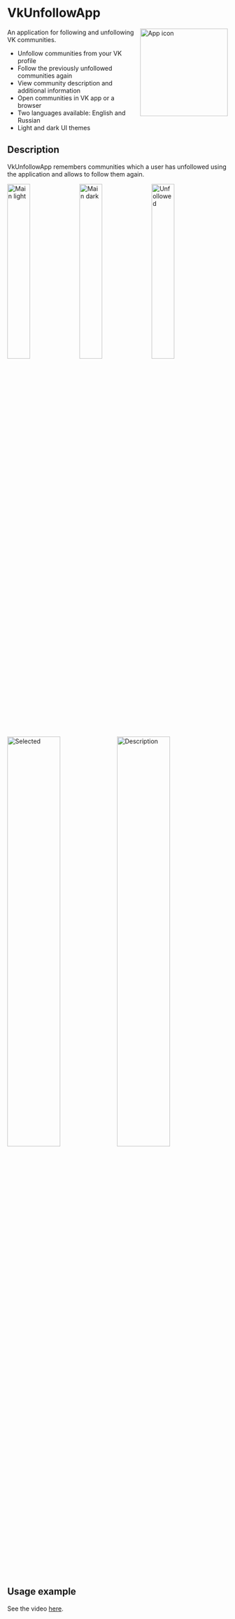# VkUnfollowApp

<img src="https://i.imgur.com/zgKwcOH.png" align="right" height="200"  alt="App icon"/>

An application for following and unfollowing VK communities.

- Unfollow communities from your VK profile
- Follow the previously unfollowed communities again
- View community description and additional information
- Open communities in VK app or a browser
- Two languages available: English and Russian
- Light and dark UI themes

## Description

VkUnfollowApp remembers communities which a user has unfollowed using the application and allows to follow them again.

<p>
    <img src="https://i.imgur.com/zaaHDQr.jpg" width="32%" alt="Main light"/>
    <img src="https://i.imgur.com/6Ejb2bO.jpg" width="32%" alt="Main dark"/>
    <img src="https://i.imgur.com/xt33hb8.jpg" width="32%" alt="Unfollowed"/>
</p>

<p>
    <img src="https://i.imgur.com/Say7YAh.jpg" width="49%" alt="Selected"/>
    <img src="https://i.imgur.com/BcH4vWS.jpg" width="49%" alt="Description"/>
</p>

## Usage example

See the video [here](https://youtube.com/shorts/2yeJt8UafpY).
